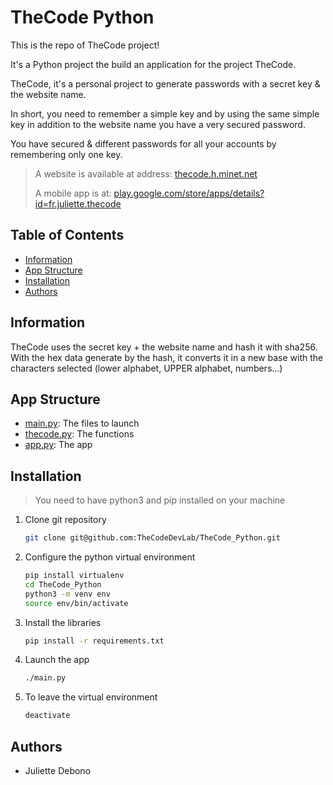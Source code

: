 # TheCode Python

This is the repo of TheCode project!

It's a Python project the build an application for the project TheCode.

TheCode, it's a personal project to generate passwords with a secret key & the website name.

In short, you need to remember a simple key and by using the same simple key in addition to the website name you have a very secured password.

You have secured & different passwords for all your accounts by remembering only one key.

> A website is available at address: [thecode.h.minet.net](http://thecode.h.minet.net)
> 
> A mobile app is at: [play.google.com/store/apps/details?id=fr.juliette.thecode](https://play.google.com/store/apps/details?id=fr.juliette.thecode)

## Table of Contents

- [Information](#information)
- [App Structure](#app-structure)
- [Installation](#installation)
- [Authors](#authors)

## Information

TheCode uses the secret key + the website name and hash it with sha256.\
With the hex data generate by the hash, it converts it in a new base with the characters selected (lower alphabet, UPPER alphabet, numbers…)

## App Structure

- [main.py](main.py): The files to launch
- [thecode.py](thecode.py): The functions
- [app.py](app.py): The app

## Installation

> You need to have python3 and pip installed on your machine

1. Clone git repository

    ```bash
    git clone git@github.com:TheCodeDevLab/TheCode_Python.git
    ```

2. Configure the python virtual environment

    ```bash
    pip install virtualenv
    cd TheCode_Python
    python3 -m venv env
    source env/bin/activate
    ```
   
3. Install the libraries

    ```bash
    pip install -r requirements.txt
   ```

4. Launch the app

    ```bash
    ./main.py
    ```
   
5. To leave the virtual environment
    ```bash
    deactivate
    ```

## Authors

- Juliette Debono